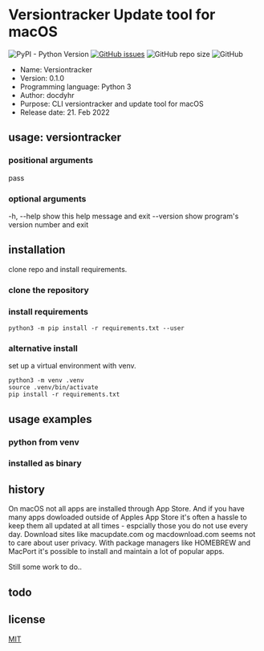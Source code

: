 # Versiontracker Update tool for macOS
![PyPI - Python Version](https://img.shields.io/pypi/pyversions/requests) [![GitHub issues](https://img.shields.io/github/issues/docdyhr/httpcheck)](https://github.com/docdyhr/httpcheck/issues)  ![GitHub repo size](https://img.shields.io/github/repo-size/docdyhr/httpcheck) ![GitHub](https://img.shields.io/github/license/docdyhr/httpcheck)

* Name: Versiontracker
* Version: 0.1.0
* Programming language: Python 3
* Author: docdyhr
* Purpose: CLI versiontracker and update tool for macOS
* Release date: 21. Feb 2022

## usage: versiontracker

### positional arguments

  pass

### optional arguments

  -h, --help     show this help message and exit
  --version      show program's version number and exit

## installation

clone repo and install requirements.

### clone the repository

### install requirements

```shell
python3 -m pip install -r requirements.txt --user
```

### alternative install

set up a virtual environment with venv.

```shell
python3 -m venv .venv
source .venv/bin/activate
pip install -r requirements.txt
```

## usage examples

### python from venv

### installed as binary

## history

On macOS not all apps are installed through App Store. And if you have many apps dowloaded outside of Apples App Store it's often a hassle to keep them all updated at all times - espcially those you do not use every day.  Download sites like macupdate.com og macdownload.com seems not to care about user privacy. With package managers like HOMEBREW and MacPort it's possible to install and maintain a lot of popular apps.

Still some work to do..

## todo

## license

[MIT](https://github.com/docdyhr/httpcheck/blob/master/LICENSE)
